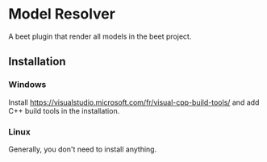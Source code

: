 # Model Resolver

A beet plugin that render all models in the beet project.



## Installation

### Windows

Install https://visualstudio.microsoft.com/fr/visual-cpp-build-tools/ and add C++ build tools in the installation.

### Linux

Generally, you don't need to install anything.

